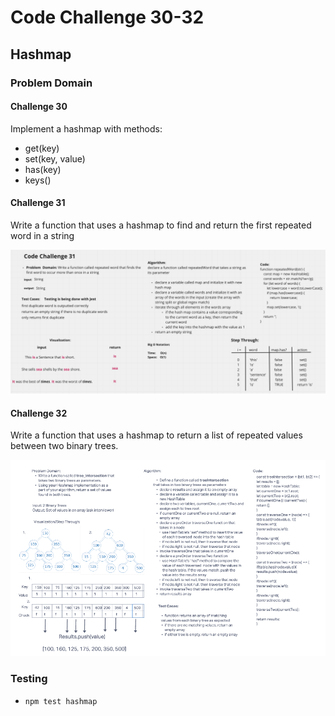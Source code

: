 # Code Challenge 30-32

## Hashmap

### Problem Domain

#### Challenge 30

Implement a hashmap with methods:

- get(key)
- set(key, value)
- has(key)
- keys()

#### Challenge 31

Write a function that uses a hashmap to find and return the first repeated word in a string

![Whiteboard](./assets/challenge-31.png)

#### Challenge 32

Write a function that uses a hashmap to return a list of repeated values between two binary trees.

![Whiteboard](./assets/challenge-32.png)

### Testing

- `npm test hashmap`
